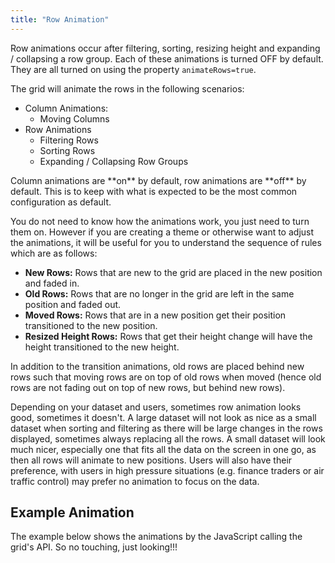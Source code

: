 ```yaml
---
title: "Row Animation"
---
```


Row animations occur after filtering, sorting, resizing height and expanding / collapsing a row group.
Each of these animations is turned OFF by default. They are all turned on
using the property `animateRows=true`.

The grid will animate the rows in the following scenarios:

- Column Animations:
    - Moving Columns
- Row Animations
    - Filtering Rows
    - Sorting Rows
    - Expanding / Collapsing Row Groups

<note>
Column animations are **on** by default, row animations are **off** by default. 
This is to keep with what is expected to be the most common configuration as default.
</note>

You do not need to know how the animations work, you just need to turn them on. However
if you are creating a theme or otherwise want to adjust the animations, it will be useful
for you to understand the sequence of rules which are as follows:

- **New Rows:** Rows that are new to the grid are placed in the new position and faded in.
- **Old Rows:** Rows that are no longer in the grid are left in the same position and faded out.
- **Moved Rows:** Rows that are in a new position get their position transitioned to the new position.
- **Resized Height Rows:** Rows that get their height change will have the height transitioned to the new height.


In addition to the transition animations, old rows are placed behind new rows such that moving rows are
on top of old rows when moved (hence old rows are not fading out on top of new rows, but behind new rows).

<note>
Depending on your dataset and users, sometimes row animation looks good, sometimes it doesn't.
A large dataset will not look as nice as a small dataset when sorting and filtering as there will
be large changes in the rows displayed, sometimes always replacing all the rows. A small dataset
will look much nicer, especially one that fits all the data on the screen in one go, as then all rows
will animate to new positions. Users will also have their preference, with users in high pressure
situations (e.g. finance traders or air traffic control) may prefer no animation to focus on the data.
</note>

## Example Animation
The example below shows the animations by the JavaScript calling the grid's API. So no touching, just looking!!!


<grid-example title='Animation' name='animation' type='generated' options='{ "enterprise": true, "modules": ["clientside", "rowgrouping", "menu", "setfilter", "columnpanel"] }'></grid-example>

